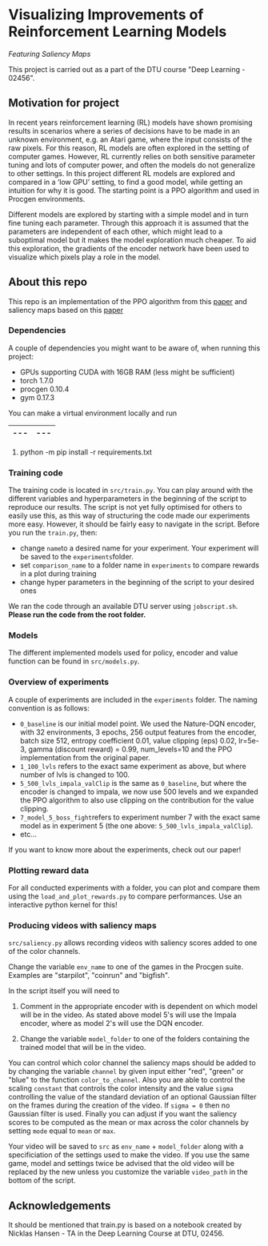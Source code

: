 # Visualizing Improvements of Reinforcement Learning Models
*Featuring Saliency Maps*

This project is carried out as a part of the DTU course "Deep Learning - 02456".

## Motivation for project
In recent years reinforcement learning (RL) models have shown
promising results in scenarios where a series of decisions have to be
made in an unknown environment, e.g. an Atari game, where the input
consists of the raw pixels. For this reason, RL models are often
explored in the setting of computer games.
However, RL currently relies on both sensitive parameter tuning and
lots of computer power, and often the models do not generalize to other
settings.
In this project different RL models are explored and compared in a ‘low
GPU’ setting, to find a good model, while getting an intuition for why it
is good. The starting point is a PPO algorithm and used in Procgen
environments. 

Different models are explored by starting with a simple model and in
turn fine tuning each parameter. Through this approach it is assumed
that the parameters are independent of each other, which might lead to
a suboptimal model but it makes the model exploration much cheaper.
To aid this exploration, the gradients of the encoder network have been
used to visualize which pixels play a role in the model.

## About this repo
This repo is an implementation of the PPO algorithm from this [paper](https://arxiv.org/pdf/1707.06347.pdf) and saliency maps based on this [paper](https://arxiv.org/pdf/1711.00138.pdf)


### Dependencies
A couple of dependencies you might want to be aware of, when running this project:
- GPUs supporting CUDA with 16GB RAM (less might be sufficient)
- torch 1.7.0
- procgen 0.10.4
- gym 0.17.3

You can make a virtual environment locally and run

|---|---|
|---|---|


1. python -m pip install -r requirements.txt 

### Training code
The training code is located in ``src/train.py``. You can play around with the different variables and hyperparameters in the beginning of the script to reproduce our results. The script is not yet fully optimised for others to easily use this, as this way of structuring the code made our experiments more easy. However, it should be fairly easy to navigate in the script. Before you run the ``train.py``, then:
- change ``name``to a desired name for your experiment. Your experiment will be saved to the ``experiments``folder.
- set ``comparison_name`` to a folder name in ``experiments`` to compare rewards in a plot during training 
- change hyper parameters in the beginning of the script to your desired ones

We ran the code through an available DTU server using ``jobscript.sh``. **Please run the code from the root folder.**

### Models
The different implemented models used for policy, encoder and value function can be found in ``src/models.py``.


### Overview of experiments
A couple of experiments are included in the ``experiments`` folder. The naming convention is as follows:
- ``0_baseline`` is our initial model point. We used the Nature-DQN encoder, with 32 environments, 3 epochs, 256 output features from the encoder, batch size 512, entropy coefficient 0.01, value clipping (eps) 0.02, lr=5e-3, gamma (discount reward) = 0.99, num_levels=10 and the PPO implementation from the original paper.
- ``1_100_lvls`` refers to the exact same experiment as above, but where number of lvls is changed to 100.
- ``5_500_lvls_impala_valClip`` is the same as ``0_baseline``, but where the encoder is changed to impala, we now use 500 levels and we expanded the PPO algorithm to also use clipping on the contribution for the value clipping. 
- ``7_model_5_boss_fight``refers to experiment number 7 with the exact same model as in experiment 5 (the one above: ``5_500_lvls_impala_valClip``). 
- etc...

If you want to know more about the experiments, check out our paper!


### Plotting reward data
For all conducted experiments with a folder, you can plot and compare them using the ``load_and_plot_rewards.py`` to compare performances. Use an interactive python kernel for this!



### Producing videos with saliency maps
`src/saliency.py` allows recording videos with saliency scores added to one of the color channels. 

Change the variable `env_name` to one of the games in the Procgen suite. Examples are "starpilot", "coinrun" and "bigfish". 

In the script itself you will need to 

1. Comment in the appropriate encoder with is dependent on which model will be in the video. As stated above model 5's will use the Impala encoder, where as model 2's will use the DQN encoder. 

2. Change the variable `model_folder` to one of the folders containing the trained model that will be in the video. 

You can control which color channel the saliency maps should be added to by changing the variable `channel` by given input either "red", "green" or "blue" to the function `color_to_channel`. Also you are able to control the scaling `constant` that controls the color intensity and the value `sigma` controlling the value of the standard deviation of an optional Gaussian filter on the frames during the creation of the video. If `sigma = 0` then no Gaussian filter is used. Finally you can adjust if you want the saliency scores to be computed as the mean or max across the color channels by setting `mode` equal to `mean` or `max`.

Your video will be saved to `src` as `env_name` + `model_folder` along with a specificiation of the settings used to make the video. If you use the same game, model and settings twice be advised that the old video will be replaced by the new unless you customize the variable `video_path` in the bottom of the script.

## Acknowledgements
It should be mentioned that train.py is based on a notebook created by Nicklas Hansen - TA in the Deep Learning Course at DTU, 02456.
